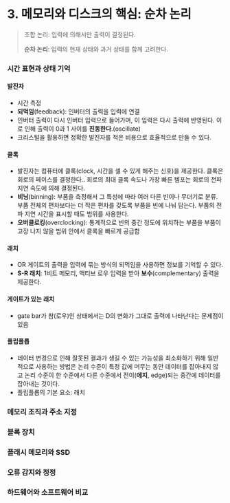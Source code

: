# 3. 메모리와 디스크의 핵심: 순차 논리

> 조합 논리: 입력에 의해서만 출력이 결정된다.
>
> **순차 논리**: 입력의 현재 상태와 과거 상태를 함께 고려한다.



### 시간 표현과 상태 기억

#### 발진자

- 시간 측정
- **되먹임**(feedback): 인버터의 출력을 입력에 연결
- 인버터 출력이 다시 인버터 입력으로 들어가며, 이 입력은 다시 출력에 반영된다. 이로 인해 출력이 0과 1 사이를 **진동한다**.(oscillate)
- 크리스털을 활용하면 정확한 발진자를 적은 비용으로 효율적으로 만들 수 있다.

#### 클록

- 발진자는 컴퓨터에 클록(clock, 시간을 셀 수 있게 해주는 신호)을 제공한다. 클록은 회로의 페이스를 결정한다.. 회로의 최대 클록 속도나 가장 빠른 템포는 회로의 전파 지연 속도에 의해 결정된다.
- **비닝**(binning): 부품을 측정해서 그 특성에 따라 여러 다른 빈이나 무더기로 분류. 부품 전체의 편차보다는 더 작은 편차를 갖도록 부품을 빈에 나눠 담는다. 부품의 전파 지연 시간을 표시할 때도 범위를 사용한다.
- **오버클로킹**(overclocking): 통계적으로 빈의 중간 정도에 위치하는 부품을 부품이 고장 나지 않을 범위 안에서 클록을 빠르게 공급함

#### 래치

- OR 게이트의 출력을 입력에 묶는 방식의 되먹임을 사용하면 정보를 기억할 수 있다.
- **S-R 래치**: 1비트 메모리, 액티브 로우 입력을 받아 **보수**(complementary) 출력을 제공한다.

#### 게이트가 있는 래치

- gate bar가 참(로우)인 상태에서는 D의 변화가 그대로 출력에 나타난다는 문제점이 있음

#### 플립플롭

- 데이터 변경으로 인해 잘못된 결과가 생길 수 있는 가능성을 최소화하기 위해 일반적으로 사용하는 방법은 논리 수준이 특정 값에 머무는 동안 데이터를 잡아내지 않고 논리 수준이 한 수준에서 다른 수준에서 전이(**에지**, edge)되는 중간에 데이터를 잡아내는 것이다.
- 플립플롭의 기본 요소: 래치

### 메모리 조직과 주소 지정



### 블록 장치



### 플래시 메모리와 SSD



### 오류 감지와 정정



### 하드웨어와 소프트웨어 비교

